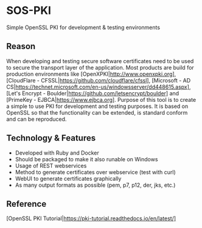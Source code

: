 # SOS-PKI
Simple OpenSSL PKI for development &amp; testing environments

## Reason
When developing and testing secure software certificates need to be used to secure the transport layer of the application. Most products are build for production environments like [OpenXPKI|http://www.openxpki.org], [CloudFlare - CFSSL|https://github.com/cloudflare/cfssl], [Microsoft - AD CS|https://technet.microsoft.com/en-us/windowsserver/dd448615.aspx], [Let's Encrypt - Boulder|https://github.com/letsencrypt/boulder] and [PrimeKey - EJBCA|https://www.ejbca.org].
Purpose of this tool is to create a simple to use PKI for development and testing purposes. It is based on OpenSSL so that the functionality can be extended, is standard conform and can be reproduced.

## Technology &amp; Features
- Developed with Ruby and Docker
- Should be packaged to make it also runable on Windows
- Usage of REST webservices
- Method to generate certificates over webservice (test with curl)
- WebUI to generate certificates graphically
- As many output formats as possible (pem, p7, p12, der, jks, etc.)

## Reference
[OpenSSL PKI Tutorial|https://pki-tutorial.readthedocs.io/en/latest/]
